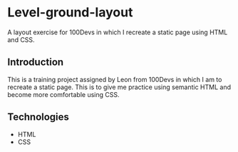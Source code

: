 # Level-ground-layout

A layout exercise for 100Devs in which I recreate a static page using HTML and CSS.

## Introduction

This is a training project assigned by Leon from 100Devs in which I am to recreate a static page. This is to give me practice using semantic HTML and become more comfortable using CSS.

## Technologies

<ul>
    <li>HTML</li>
    <li>CSS</li>
</ul>
